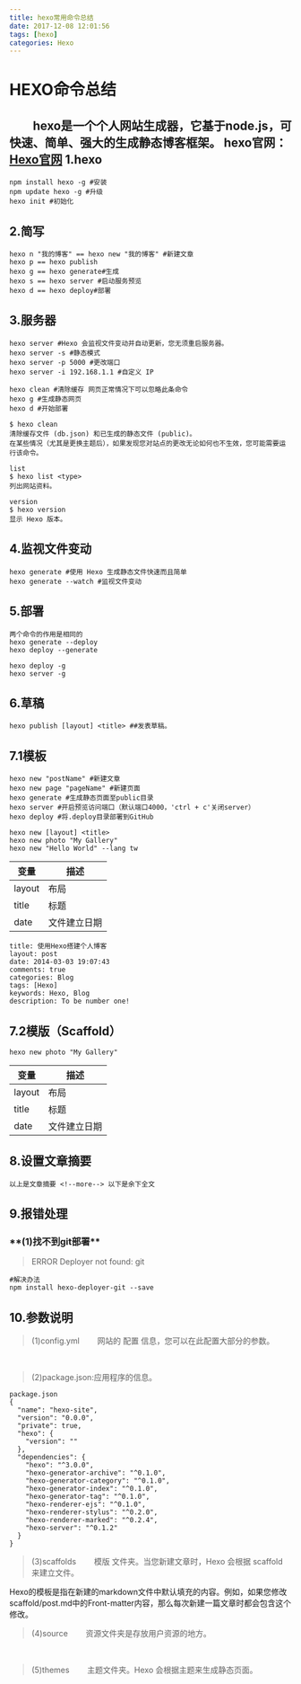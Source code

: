 ```yaml
---
title: hexo常用命令总结
date: 2017-12-08 12:01:56
tags: [hexo]
categories: Hexo
---
```

# HEXO命令总结
&emsp;&emsp;hexo是一个个人网站生成器，它基于node.js，可快速、简单、强大的生成静态博客框架。
hexo官网：[Hexo官网](https://hexo.io/zh-cn/)
1.hexo
------

```
npm install hexo -g #安装  
npm update hexo -g #升级  
hexo init #初始化

```

2.简写
----

```
hexo n "我的博客" == hexo new "我的博客" #新建文章
hexo p == hexo publish
hexo g == hexo generate#生成
hexo s == hexo server #启动服务预览
hexo d == hexo deploy#部署
```

3.服务器
-----

```
hexo server #Hexo 会监视文件变动并自动更新，您无须重启服务器。
hexo server -s #静态模式
hexo server -p 5000 #更改端口
hexo server -i 192.168.1.1 #自定义 IP

hexo clean #清除缓存 网页正常情况下可以忽略此条命令
hexo g #生成静态网页
hexo d #开始部署
```

```
$ hexo clean
清除缓存文件 (db.json) 和已生成的静态文件 (public)。
在某些情况（尤其是更换主题后），如果发现您对站点的更改无论如何也不生效，您可能需要运行该命令。
```

```
list
$ hexo list <type>
列出网站资料。
```

```
version
$ hexo version
显示 Hexo 版本。
```

4.监视文件变动
--------

```
hexo generate #使用 Hexo 生成静态文件快速而且简单
hexo generate --watch #监视文件变动
```

5.部署
----

```
两个命令的作用是相同的
hexo generate --deploy
hexo deploy --generate

hexo deploy -g
hexo server -g
```

6.草稿
----

```
hexo publish [layout] <title> ##发表草稿。
```

7.1模板
----

```
hexo new "postName" #新建文章
hexo new page "pageName" #新建页面
hexo generate #生成静态页面至public目录
hexo server #开启预览访问端口（默认端口4000，'ctrl + c'关闭server）
hexo deploy #将.deploy目录部署到GitHub

hexo new [layout] <title>
hexo new photo "My Gallery"
hexo new "Hello World" --lang tw
```
变量     | 描述
-------- | ---
layout | 布局
title    | 标题
date     | 文件建立日期

```
title: 使用Hexo搭建个人博客
layout: post
date: 2014-03-03 19:07:43
comments: true
categories: Blog
tags: [Hexo]
keywords: Hexo, Blog
description: To be number one!
```

7.2模版（Scaffold）
---------------

```
hexo new photo "My Gallery"
```
变量     | 描述
-------- | ---
layout | 布局
title    | 标题
date     | 文件建立日期

8.设置文章摘要
--------

```
以上是文章摘要 <!--more--> 以下是余下全文
```

9.报错处理
----
<h3>**(1)找不到git部署**</h3>

> ERROR Deployer not found: git

```
#解决办法
npm install hexo-deployer-git --save
```

10.参数说明
-----

> (1)config.yml
 &emsp;&emsp;网站的 配置 信息，您可以在此配置大部分的参数。

&emsp;&emsp;
> (2)package.json:应用程序的信息。

```
package.json
{
  "name": "hexo-site",
  "version": "0.0.0",
  "private": true,
  "hexo": {
    "version": ""
  },
  "dependencies": {
    "hexo": "^3.0.0",
    "hexo-generator-archive": "^0.1.0",
    "hexo-generator-category": "^0.1.0",
    "hexo-generator-index": "^0.1.0",
    "hexo-generator-tag": "^0.1.0",
    "hexo-renderer-ejs": "^0.1.0",
    "hexo-renderer-stylus": "^0.2.0",
    "hexo-renderer-marked": "^0.2.4",
    "hexo-server": "^0.1.2"
  }
}
```

> (3)scaffolds
&emsp;&emsp;模版 文件夹。当您新建文章时，Hexo 会根据 scaffold 来建立文件。

Hexo的模板是指在新建的markdown文件中默认填充的内容。例如，如果您修改scaffold/post.md中的Front-matter内容，那么每次新建一篇文章时都会包含这个修改。

> (4)source
&emsp;&emsp;资源文件夹是存放用户资源的地方。

&emsp;&emsp;
> (5)themes
&emsp;&emsp;主题文件夹。Hexo 会根据主题来生成静态页面。

